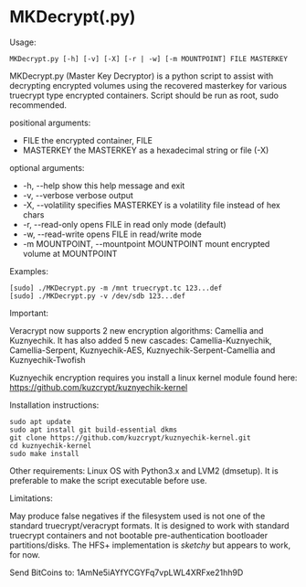 # MKDecrypt(.py)


Usage:
```
MKDecrypt.py [-h] [-v] [-X] [-r | -w] [-m MOUNTPOINT] FILE MASTERKEY
```
MKDecrypt.py (Master Key Decryptor) is a python script to assist with
decrypting encrypted volumes using the recovered masterkey for various
truecrypt type encrypted containers. Script should be run as root,
sudo recommended.

positional arguments:
+  FILE                  the encrypted container, FILE
+  MASTERKEY             the MASTERKEY as a hexadecimal string or file (-X)

optional arguments:
 + -h, --help            show this help message and exit
 + -v, --verbose         verbose output
 + -X, --volatility      specifies MASTERKEY is a volatility file instead of hex chars
 + -r, --read-only       opens FILE in read only mode (default)
 + -w, --read-write      opens FILE in read/write mode
 + -m MOUNTPOINT, --mountpoint MOUNTPOINT
                        mount encrypted volume at MOUNTPOINT

Examples:
```
[sudo] ./MKDecrypt.py -m /mnt truecrypt.tc 123...def
[sudo] ./MKDecrypt.py -v /dev/sdb 123...def
```
Important:

Veracrypt now supports 2 new encryption algorithms: Camellia and
Kuznyechik. It has also added 5 new cascades: Camellia-Kuznyechik,
Camellia-Serpent, Kuznyechik-AES, Kuznyechik-Serpent-Camellia and
Kuznyechik-Twofish

Kuznyechik encryption requires you install a linux kernel module
found here:
https://github.com/kuzcrypt/kuznyechik-kernel

Installation instructions:
```
sudo apt update
sudo apt install git build-essential dkms
git clone https://github.com/kuzcrypt/kuznyechik-kernel.git
cd kuznyechik-kernel
sudo make install
```

Other requirements:  Linux OS with Python3.x and LVM2 (dmsetup).
It is preferable to make the script executable before use.

Limitations:

May produce false negatives if the filesystem used is not
one of the standard truecrypt/veracrypt formats.  It is designed to
work with standard truecrypt containers and not bootable
pre-authentication bootloader partitions/disks.  The HFS+
implementation is _sketchy_ but appears to work, for now.

Send BitCoins to: 1AmNe5iAYfYCGYFq7vpLWL4XRFxe21hh9D

